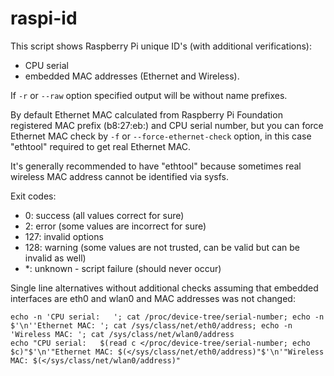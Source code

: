 # raspi-id

This script shows Raspberry Pi unique ID's (with additional verifications):
- CPU serial
- embedded MAC addresses (Ethernet and Wireless).

If `-r` or `--raw` option specified output will be without name prefixes.

By default Ethernet MAC calculated from Raspberry Pi Foundation registered
MAC prefix (b8:27:eb:) and CPU serial number, but you can force Ethernet MAC
check by `-f` or `--force-ethernet-check` option, in this case "ethtool"
required to get real Ethernet MAC.

It's generally recommended to have "ethtool" because sometimes real wireless
MAC address cannot be identified via sysfs.

Exit codes:
- 0: success (all values correct for sure)
- 2: error (some values are incorrect for sure)
- 127: invalid options
- 128: warning (some values are not trusted, can be valid but can be invalid as well)
- *: unknown - script failure (should never occur)

Single line alternatives without additional checks assuming that embedded interfaces are eth0 and wlan0 and MAC addresses was not changed:
```
echo -n 'CPU serial:   '; cat /proc/device-tree/serial-number; echo -n $'\n''Ethernet MAC: '; cat /sys/class/net/eth0/address; echo -n 'Wireless MAC: '; cat /sys/class/net/wlan0/address
echo "CPU serial:   $(read c </proc/device-tree/serial-number; echo $c)"$'\n'"Ethernet MAC: $(</sys/class/net/eth0/address)"$'\n'"Wireless MAC: $(</sys/class/net/wlan0/address)"
```
